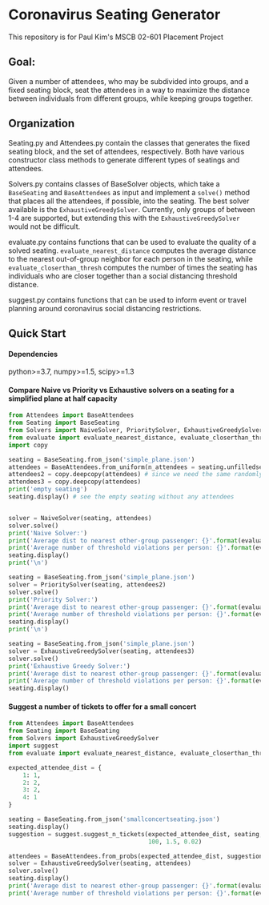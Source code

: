 # Coronavirus Seating Generator

This repository is for Paul Kim's MSCB 02-601 Placement Project

## Goal: 
Given a number of attendees, who may be subdivided into groups, and a fixed seating block, seat the attendees in a way to maximize the distance between individuals from different groups, while keeping groups together. 

## Organization
Seating.py and Attendees.py contain the classes that generates the fixed seating block, and the set of attendees, respectively. Both have various constructor class methods to generate different types of seatings and attendees. 

Solvers.py contains classes of BaseSolver objects, which take a ```BaseSeating``` and ```BaseAttendees``` as input and implement a ```solve()``` method that places all the attendees, if possible, into the seating. The best solver available is the ```ExhaustiveGreedySolver```. Currently, only groups of between 1-4 are supported, but extending this with the ```ExhaustiveGreedySolver``` would not be difficult. 

evaluate.py contains functions that can be used to evaluate the quality of a solved seating. ```evaluate_nearest_distance``` computes the average distance to the nearest out-of-group neighbor for each person in the seating, while ```evaluate_closerthan_thresh``` computes the number of times the seating has individuals who are closer together than a social distancing threshold distance. 

suggest.py contains functions that can be used to inform event or travel planning around coronavirus social distancing restrictions.

## Quick Start
#### Dependencies
python>=3.7, numpy>=1.5, scipy>=1.3
#### Compare Naive vs Priority vs Exhaustive solvers on a seating for a simplified plane at half capacity
```python
from Attendees import BaseAttendees
from Seating import BaseSeating
from Solvers import NaiveSolver, PrioritySolver, ExhaustiveGreedySolver
from evaluate import evaluate_nearest_distance, evaluate_closerthan_thresh
import copy

seating = BaseSeating.from_json('simple_plane.json')
attendees = BaseAttendees.from_uniform(n_attendees = seating.unfilledseats / 2, maximum=5)
attendees2 = copy.deepcopy(attendees) # since we need the same randomly generated attendees for the other solvers
attendees3 = copy.deepcopy(attendees)
print('empty seating')
seating.display() # see the empty seating without any attendees


solver = NaiveSolver(seating, attendees)
solver.solve()
print('Naive Solver:')
print('Average dist to nearest other-group passenger: {}'.format(evaluate_nearest_distance(seating)))
print('Average number of threshold violations per person: {}'.format(evaluate_closerthan_thresh(seating, 1.5)))
seating.display()
print('\n')

seating = BaseSeating.from_json('simple_plane.json')
solver = PrioritySolver(seating, attendees2)
solver.solve()
print('Priority Solver:')
print('Average dist to nearest other-group passenger: {}'.format(evaluate_nearest_distance(seating)))
print('Average number of threshold violations per person: {}'.format(evaluate_closerthan_thresh(seating, 1.5)))
seating.display()
print('\n')

seating = BaseSeating.from_json('simple_plane.json')
solver = ExhaustiveGreedySolver(seating, attendees3)
solver.solve()
print('Exhaustive Greedy Solver:')
print('Average dist to nearest other-group passenger: {}'.format(evaluate_nearest_distance(seating)))
print('Average number of threshold violations per person: {}'.format(evaluate_closerthan_thresh(seating, 1.5)))
seating.display()
```

#### Suggest a number of tickets to offer for a small concert
```python
from Attendees import BaseAttendees
from Seating import BaseSeating
from Solvers import ExhaustiveGreedySolver
import suggest
from evaluate import evaluate_nearest_distance, evaluate_closerthan_thresh

expected_attendee_dist = {
    1: 1,
    2: 2,
    3: 2, 
    4: 1
}

seating = BaseSeating.from_json('smallconcertseating.json')
seating.display()
suggestion = suggest.suggest_n_tickets(expected_attendee_dist, seating,
                                       100, 1.5, 0.02)

attendees = BaseAttendees.from_probs(expected_attendee_dist, suggestion)
solver = ExhaustiveGreedySolver(seating, attendees)
solver.solve()
seating.display()
print('Average dist to nearest other-group passenger: {}'.format(evaluate_nearest_distance(seating)))
print('Average number of threshold violations per person: {}'.format(evaluate_closerthan_thresh(seating, 1.5)))
```
